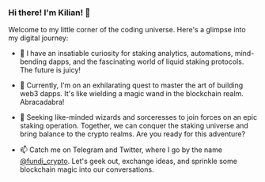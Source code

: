 ### Hi there! I'm Kilian! 👋

Welcome to my little corner of the coding universe. Here's a glimpse into my digital journey:

- 👀 I have an insatiable curiosity for staking analytics, automations, mind-bending dapps, and the fascinating world of liquid staking protocols. The future is juicy!

- 🌱 Currently, I'm on an exhilarating quest to master the art of building web3 dapps. It's like wielding a magic wand in the blockchain realm. Abracadabra!

- 💞️ Seeking like-minded wizards and sorceresses to join forces on an epic staking operation. Together, we can conquer the staking universe and bring balance to the crypto realms. Are you ready for this adventure?

- 📫 Catch me on Telegram and Twitter, where I go by the name [@fundi_crypto](https://t.me/fundi_crypto). Let's geek out, exchange ideas, and sprinkle some blockchain magic into our conversations.


